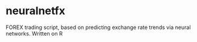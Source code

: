 # neuralnetfx
FOREX trading script, based on predicting exchange rate trends via neural networks. Written on R
